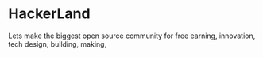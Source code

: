 # HackerLand
Lets make the biggest open source community for free earning, innovation, tech design, building, making,
